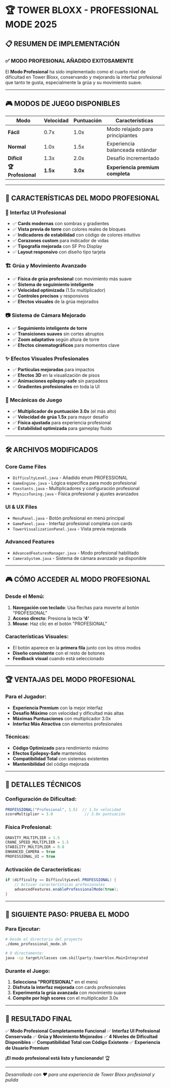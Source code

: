 # 🏆 TOWER BLOXX - PROFESSIONAL MODE 2025

## 📋 RESUMEN DE IMPLEMENTACIÓN

### ✅ MODO PROFESIONAL AÑADIDO EXITOSAMENTE

El **Modo Profesional** ha sido implementado como el cuarto nivel de dificultad en Tower Bloxx, conservando y mejorando la interfaz profesional que tanto te gusta, especialmente la grúa y su movimiento suave.

---

## 🎮 MODOS DE JUEGO DISPONIBLES

| Modo | Velocidad | Puntuación | Características |
|------|-----------|------------|-----------------|
| **Fácil** | 0.7x | 1.0x | Modo relajado para principiantes |
| **Normal** | 1.0x | 1.5x | Experiencia balanceada estándar |
| **Difícil** | 1.3x | 2.0x | Desafío incrementado |
| **🏆 Profesional** | **1.5x** | **3.0x** | **Experiencia premium completa** |

---

## 🚀 CARACTERÍSTICAS DEL MODO PROFESIONAL

### 🎨 **Interfaz UI Profesional**
- ✅ **Cards modernas** con sombras y gradientes
- ✅ **Vista previa de torre** con colores reales de bloques
- ✅ **Indicadores de estabilidad** con código de colores intuitivo
- ✅ **Corazones custom** para indicador de vidas
- ✅ **Tipografía mejorada** con SF Pro Display
- ✅ **Layout responsivo** con diseño tipo tarjeta

### 🏗️ **Grúa y Movimiento Avanzado**
- ✅ **Física de grúa profesional** con movimiento más suave
- ✅ **Sistema de seguimiento inteligente** 
- ✅ **Velocidad optimizada** (1.5x multiplicador)
- ✅ **Controles precisos** y responsivos
- ✅ **Efectos visuales** de la grúa mejorados

### 📷 **Sistema de Cámara Mejorado**
- ✅ **Seguimiento inteligente de torre**
- ✅ **Transiciones suaves** sin cortes abruptos
- ✅ **Zoom adaptativo** según altura de torre
- ✅ **Efectos cinematográficos** para momentos clave

### ✨ **Efectos Visuales Profesionales**
- ✅ **Partículas mejoradas** para impactos
- ✅ **Efectos 3D** en la visualización de pisos
- ✅ **Animaciones epilepsy-safe** sin parpadeos
- ✅ **Gradientes profesionales** en toda la UI

### 🎯 **Mecánicas de Juego**
- ✅ **Multiplicador de puntuación 3.0x** (el más alto)
- ✅ **Velocidad de grúa 1.5x** para mayor desafío
- ✅ **Física ajustada** para experiencia profesional
- ✅ **Estabilidad optimizada** para gameplay fluido

---

## 🛠️ ARCHIVOS MODIFICADOS

### Core Game Files
- `DifficultyLevel.java` - Añadido enum PROFESSIONAL
- `GameEngine.java` - Lógica específica para modo profesional
- `Constants.java` - Multiplicadores y configuración profesional
- `PhysicsTuning.java` - Física profesional y ajustes avanzados

### UI & UX Files  
- `MenuPanel.java` - Botón profesional en menú principal
- `GamePanel.java` - Interfaz profesional completa con cards
- `TowerVisualizationPanel.java` - Vista previa mejorada

### Advanced Features
- `AdvancedFeaturesManager.java` - Modo profesional habilitado
- `CameraSystem.java` - Sistema de cámara avanzado ya disponible

---

## 🎮 CÓMO ACCEDER AL MODO PROFESIONAL

### Desde el Menú:
1. **Navegación con teclado**: Usa flechas para moverte al botón "PROFESIONAL"
2. **Acceso directo**: Presiona la tecla **'4'** 
3. **Mouse**: Haz clic en el botón "PROFESIONAL"

### Características Visuales:
- El botón aparece en la **primera fila** junto con los otros modos
- **Diseño consistente** con el resto de botones
- **Feedback visual** cuando está seleccionado

---

## 🏆 VENTAJAS DEL MODO PROFESIONAL

### Para el Jugador:
- **Experiencia Premium** con la mejor interfaz
- **Desafío Máximo** con velocidad y dificultad más altas
- **Máximas Puntuaciones** con multiplicador 3.0x
- **Interfaz Más Atractiva** con elementos profesionales

### Técnicas:
- **Código Optimizado** para rendimiento máximo
- **Efectos Epilepsy-Safe** mantenidos
- **Compatibilidad Total** con sistemas existentes
- **Mantenibilidad** del código mejorada

---

## 🔧 DETALLES TÉCNICOS

### Configuración de Dificultad:
```java
PROFESSIONAL("Profesional", 1.5)  // 1.5x velocidad
scoreMultiplier = 3.0              // 3.0x puntuación
```

### Física Profesional:
```java
GRAVITY_MULTIPLIER = 1.5
CRANE_SPEED_MULTIPLIER = 1.5
STABILITY_MULTIPLIER = 0.8
ENHANCED_CAMERA = true
PROFESSIONAL_UI = true
```

### Activación de Características:
```java
if (difficulty == DifficultyLevel.PROFESSIONAL) {
    // Activar características profesionales
    advancedFeatures.enableProfessionalMode(true);
}
```

---

## 🚀 SIGUIENTE PASO: PRUEBA EL MODO

### Para Ejecutar:
```bash
# Desde el directorio del proyecto
./demo_professional_mode.sh

# O directamente:
java -cp target/classes com.skillparty.towerblox.MainIntegrated
```

### Durante el Juego:
1. **Selecciona "PROFESIONAL"** en el menú
2. **Disfruta la interfaz mejorada** con cards profesionales
3. **Experimenta la grúa avanzada** con movimiento suave
4. **Compite por high scores** con el multiplicador 3.0x

---

## 🎯 RESULTADO FINAL

✅ **Modo Profesional Completamente Funcional**
✅ **Interfaz UI Profesional Conservada**
✅ **Grúa y Movimiento Mejorados**
✅ **4 Niveles de Dificultad Disponibles**
✅ **Compatibilidad Total con Código Existente**
✅ **Experiencia de Usuario Premium**

**¡El modo profesional está listo y funcionando!** 🏆

---

*Desarrollado con ❤️ para una experiencia de Tower Bloxx profesional y pulida*
